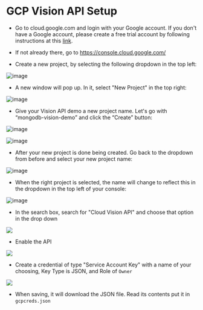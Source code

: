# GCP Vision API Setup

* Go to cloud.google.com and login with your Google account. If you don't have a Google account, please create a free trial account by following instructions at this [link](https://console.cloud.google.com/freetrial).

* If not already there, go to https://console.cloud.google.com/

* Create a new project, by selecting the following dropdown in the top left:

![image](images/image30.png)

* A new window will pop up.  In it, select "New Project" in the top right:

![image](images/image14.png)

* Give your Vision API demo a new project name.  Let's go with “mongodb-vision-demo” and click the “Create” button:

![image](images/image28.png)

![image](images/image31.png)

* After your new project is done being created. Go back to the dropdown from before and select your new project name:

![image](images/image22.png)

* When the right project is selected, the name will change to reflect this in the dropdown in the top left of your console:

![image](images/image5.png)

* In the search box, search for "Cloud Vision API" and choose that option in the drop down

![](images/newss06.png)

* Enable the API

![](images/newss01.png)

* Create a credential of type "Service Account Key" with a name of your choosing, Key Type is JSON, and Role of `Owner`

![](images/newss07.png)

* When saving, it will download the JSON file. Read its contents put it in `gcpcreds.json`
